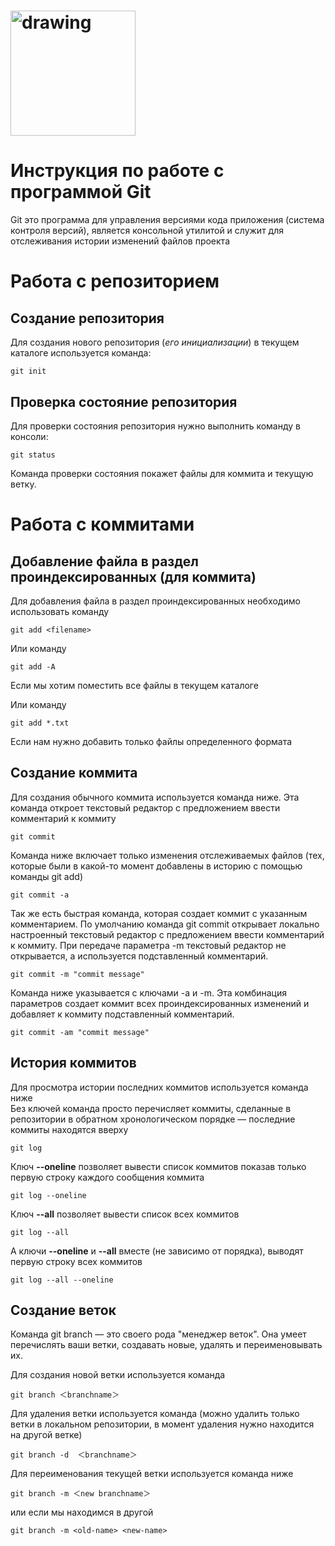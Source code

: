 # <img src="https://www.funklang.com/git_logo.png" alt="drawing" width="200"/>
# Инструкция по работе с программой Git
Git это программа для управления версиями кода приложения (система контроля версий), является консольной утилитой и служит для отслеживания истории изменений файлов проекта

# Работа с репозиторием
## Создание репозитория

Для создания нового репозитория (*его инициализации*) в текущем каталоге используется команда:

    git init

## Проверка состояние репозитория

Для проверки состояния репозитория нужно выполнить команду в консоли:

    git status

Команда проверки состояния покажет файлы для коммита и текущую ветку.

# Работа с коммитами
## Добавление файла в раздел проиндексированных (для коммита)

Для добавления файла в раздел проиндексированных необходимо использовать команду

    git add <filename>

Или команду

    git add -A

Если мы хотим поместить все файлы в текущем каталоге

Или команду

    git add *.txt

Если нам нужно добавить только файлы определенного формата

## Создание коммита

Для создания обычного коммита используется команда ниже. Эта команда откроет текстовый редактор с предложением ввести комментарий к коммиту

    git commit

Команда ниже включает только изменения отслеживаемых файлов (тех, которые были в какой-то момент добавлены в историю с помощью команды git add)

    git commit -a

Так же есть быстрая команда, которая создает коммит с указанным комментарием.
По умолчанию команда git commit открывает локально настроенный текстовый редактор с предложением ввести комментарий к коммиту.
При передаче параметра -m текстовый редактор не открывается, а используется подставленный комментарий.

    git commit -m "commit message"

Команда ниже указывается с ключами -a и -m.
Эта комбинация параметров создает коммит всех проиндексированных изменений и добавляет к коммиту подставленный комментарий.

    git commit -am "commit message"

## История коммитов

Для просмотра истории последних коммитов используется команда ниже  
Без ключей команда просто перечисляет коммиты, сделанные в репозитории в обратном хронологическом порядке — последние коммиты находятся вверху

    git log

Ключ **--oneline** позволяет вывести список коммитов показав только первую строку каждого сообщения коммита

    git log --oneline

Ключ **--all** позволяет вывести список всех коммитов

    git log --all

А ключи **--oneline** и **--all** вместе (не зависимо от порядка), выводят первую строку всех коммитов

    git log --all --oneline

## Создание веток
Команда git branch — это своего рода "менеджер веток".
Она умеет перечислять ваши ветки, создавать новые, удалять и переименовывать их.

Для создания новой ветки используется команда

    git branch ＜branchname＞

Для удаления ветки используется команда (можно удалить только ветки в локальном репозитории, в момент удаления нужно находится на другой ветке)

    git branch -d  ＜branchname＞

Для переименования текущей ветки используется команда ниже

    git branch -m ＜new branchname＞ 

или если мы находимся в другой

    git branch -m <old-name> <new-name>
